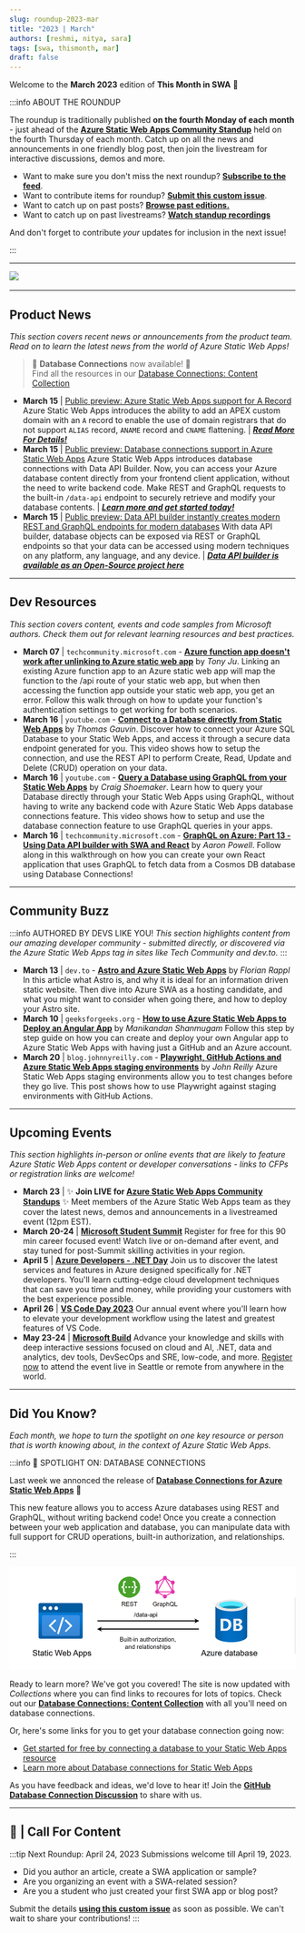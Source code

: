 ```yaml
---
slug: roundup-2023-mar
title: "2023 | March"
authors: [reshmi, nitya, sara]
tags: [swa, thismonth, mar]
draft: false
---
```


<head>
  <meta name="twitter:url" content="https://www.azurestaticwebapps.dev/blog/roundup-2023-mar" />
  <meta name="twitter:title" content="This Month in Azure Static Web Apps: March 2023" />
  <meta name="twitter:description" content="This March in @AzureStaticApps - we cover Azure Static Web Apps Diagnostics, authentication, deploying from Codespaces and SWA CLI" />
  <meta name="twitter:image" content="https://www.azurestaticwebapps.dev/img/png/roundup/mar.png" />
  <meta name="twitter:card" content="summary_large_image" />
  <meta name="twitter:creator" content="@saragibby" />
  <meta name="twitter:site" content="@AzureStaticApps" /> 
  <link rel="canonical" href="https://www.azurestaticwebapps.dev/thismonth/roundup-2023-mar" />
</head>


Welcome to the **March 2023** edition of **This Month in SWA** 🎉

:::info ABOUT THE ROUNDUP 

The roundup is traditionally published **on the fourth Monday of each month** - just ahead of the [**Azure Static Web Apps Community Standup**](https://aka.ms/swa/community/standups) held on the fourth Thursday of each month. Catch up on all the news and announcements in one friendly blog post, then join the livestream for interactive discussions, demos and more.

 * Want to make sure you don't miss the next roundup? <a href="/thismonth/rss.xml" target="_blank">**Subscribe to the feed**</a>.
 * Want to contribute items for roundup? [**Submit this custom issue**](https://github.com/staticwebdev/30DaysOfSWA/issues/new?assignees=&labels=ThisMonthIn+-+Community&template=---this-month-in-swa--community-submission.md&title=This+Month+In%3A+Community).
 * Want to catch up on past posts? [**Browse past editions.**](/roundup#roundups-archive)
 * Want to catch up on past livestreams? [**Watch standup recordings**](https://aka.ms/swa/community/standups)

And don't forget to contribute _your_ updates for inclusion in the next issue!

:::

---

![](../../static/img/png/roundup/mar.png)

---

## Product News

_This section covers recent news or announcements from the product team. Read on to learn the latest news from the world of Azure Static Web Apps!_ 

> 🌟 **Database Connections** now available! 🌟<br/>
> Find all the resources in our [Database Connections: Content Collection](/collections/dab)

* **March 15** | [Public preview: Azure Static Web Apps support for A Record](https://azure.microsoft.com/en-us/updates/public-preview-azure-static-web-apps-support-for-a-record/) Azure Static Web Apps introduces the ability to add an APEX custom domain with an `A` record to enable the use of domain registrars that do not support `ALIAS` record, `ANAME` record and `CNAME` flattening. | _**[Read More For Details!](https://aka.ms/swa/arecords)**_
* **March 15** | [Public preview: Database connections support in Azure Static Web Apps](https://azure.microsoft.com/en-us/updates/public-preview-database-connections-support-in-azure-static-web-apps/) Azure Static Web Apps introduces database connections with Data API Builder. Now, you can access your Azure database content directly from your frontend client application, without the need to write backend code. Make REST and GraphQL requests to the built-in `/data-api` endpoint to securely retrieve and modify your database contents. | _**[Learn more and get started today!](https://aka.ms/swa/database-connections)**_
* **March 15** | [Public preview: Data API builder instantly creates modern REST and GraphQL endpoints for modern databases](https://azure.microsoft.com/en-us/updates/public-preview-data-api-builder-instantly-creates-modern-rest-and-graphql-endpoints-for-modern-databases/) With data API builder, database objects can be exposed via REST or GraphQL endpoints so that your data can be accessed using modern techniques on any platform, any language, and any device. | _**[Data API builder is available as an Open-Source project here](https://aka.ms/dab)**_


---

## Dev Resources

_This section covers content, events and code samples from Microsoft authors. Check them out for relevant learning resources and best practices._

* **March 07** | `techcommunity.microsoft.com` - [**Azure function app doesn't work after unlinking to Azure static web app**](https://techcommunity.microsoft.com/t5/apps-on-azure-blog/azure-function-app-doesn-t-work-after-unlinking-to-azure-static/ba-p/3759599) by _Tony Ju_. Linking an existing Azure function app to an Azure static web app will map the function to the /api route of your static web app, but when then accessing the function app outside your static web app, you get an error. Follow this walk through on how to update your function's authentication settings to get working for both scenarios.
* **March 16** | `youtube.com` - [**Connect to a Database directly from Static Web Apps**](https://youtu.be/vGOnh0UrADg) by _Thomas Gauvin_. Discover how to connect your Azure SQL Database to your Static Web Apps, and access it through a secure data endpoint generated for you. This video shows how to setup the connection, and use the REST API to perform Create, Read, Update and Delete (CRUD) operation on your data.
* **March 16** | `youtube.com` -  [**Query a Database using GraphQL from your Static Web Apps**](https://youtu.be/NF0EC68rdQk) by _Craig Shoemaker_. Learn how to query your Database directly through your Static Web Apps using GraphQL, without having to write any backend code with Azure Static Web Apps database connections feature. This video shows how to setup and use the database connection feature to use GraphQL queries in your apps.
* **March 16** | `techcommunity.microsoft.com` - [**GraphQL on Azure: Part 13 - Using Data API builder with SWA and React**](https://techcommunity.microsoft.com/t5/apps-on-azure-blog/graphql-on-azure-part-13-using-data-api-builder-with-swa-and/ba-p/3769309) by _Aaron Powell_. Follow along in this walkthrough on how you can create your own React application that uses GraphQL to fetch data from a Cosmos DB database using Database Connections! 

---

## Community Buzz

:::info AUTHORED BY DEVS LIKE YOU!
_This section highlights content from our amazing developer community - submitted directly, or discovered via the Azure Static Web Apps tag in sites like Tech Community and dev.to._
:::

* **March 13** | `dev.to` - [**Astro and Azure Static Web Apps**](https://dev.to/florianrappl/astro-and-azure-static-web-apps-efl) by _Florian Rappl_ In this article what Astro is, and why it is ideal for an information driven static website. Then dive into Azure SWA as a hosting candidate, and what you might want to consider when going there, and how to deploy your Astro site.
* **March 10** | `geeksforgeeks.org` -  [**How to use Azure Static Web Apps to Deploy an Angular App**](https://www.geeksforgeeks.org/how-to-use-azure-static-web-apps-to-deploy-an-angular-app/) by _Manikandan Shanmugam_ Follow this step by step guide on how you can create and deploy your own Angular app to Azure Static Web Apps with having just a GitHub and an Azure account.
* **March 20** | `blog.johnnyreilly.com` -  [**Playwright, GitHub Actions and Azure Static Web Apps staging environments**](https://blog.johnnyreilly.com/playwright-github-actions-and-azure-static-web-apps-staging-environments) by _John Reilly_ Azure Static Web Apps staging environments allow you to test changes before they go live. This post shows how to use Playwright against staging environments with GitHub Actions. 

---

## Upcoming Events

_This section highlights in-person or online events that are likely to feature Azure Static Web Apps content or developer conversations - links to CFPs or registration links are welcome!_

* **March 23** | ✨ **Join LIVE for [Azure Static Web Apps Community Standups](https://www.youtube.com/live/9O4qZ6VHOIA?feature=share)** ✨ Meet members of the Azure Static Web Apps team as they cover the latest news, demos and announcements in a livestreamed event (12pm EST).
* **March 20-24** | [**Microsoft Student Summit**](https://aka.ms/StudentSummit) Register for free for this 90 min career focused event! Watch live or on-demand after event, and stay tuned for post-Summit skilling activities in your region.
* **April 5** | [**Azure Developers - .NET Day**](https://learn.microsoft.com/events/learn-events/azuredeveloper-dotnetday/) Join us to discover the latest services and features in Azure designed specifically for .NET developers. You'll learn cutting-edge cloud development techniques that can save you time and money, while providing your customers with the best experience possible.
* **April 26** | [**VS Code Day 2023**](https://learn.microsoft.com/events/learn-events/vs-code-day-2023/) Our annual event where you'll learn how to elevate your development workflow using the latest and greatest features of VS Code.
* **May 23-24** | [**Microsoft Build**](https://build.microsoft.com/home) Advance your knowledge and skills with deep interactive sessions focused on cloud and AI, .NET, data and analytics, dev tools, DevSecOps and SRE, low-code, and more. [Register now](https://register.build.microsoft.com/) to attend the event live in Seattle or remote from anywhere in the world.

---

## Did You Know?

_Each month, we hope to turn the spotlight on one key resource or person that is worth knowing about, in the context of Azure Static Web Apps._

:::info 🌟 SPOTLIGHT ON:  DATABASE CONNECTIONS

Last week we annonced the release of [**Database Connections for Azure Static Web Apps**](https://aka.ms/swa/db/announcement) 🥳

This new feature allows you to access Azure databases using REST and GraphQL, without writing backend code! Once you create a connection between your web application and database, you can manipulate data with full support for CRUD operations, built-in authorization, and relationships.

:::

![](swa-database-connections.png)

Ready to learn more? We've got you covered! The site is now updated with _Collections_ where you can find links to recoures for lots of topics. Check out our [**Database Connections: Content Collection**](../collections/dab) with all you'll need on database connections. 

Or, here's some links for you to get your database connection going now:
* [Get started for free by connecting a database to your Static Web Apps resource](https://aka.ms/swa/db/getstarted)
* [Learn more about Database connections for Static Web Apps](https://aka.ms/swa/db/docs)

As you have feedback and ideas, we'd love to hear it! Join the [**GitHub Database Connection Discussion**](https://github.com/Azure/static-web-apps/discussions/1111) to share with us.

---

## 🚨 | Call For Content

:::tip Next Roundup: April 24, 2023
Submissions welcome till April 19, 2023.

 * Did you author an article, create a SWA application or sample?
 * Are you organizing an event with a SWA-related session?
 * Are you a student who just created your first SWA app or blog post?

Submit the details [**using this custom issue**](https://github.com/staticwebdev/30DaysOfSWA/issues/new?assignees=&labels=ThisMonthIn+-+Community&template=---this-month-in-swa--community-submission.md&title=This+Month+In%3A+Community) as soon as possible. We can't wait to share your contributions!
:::
